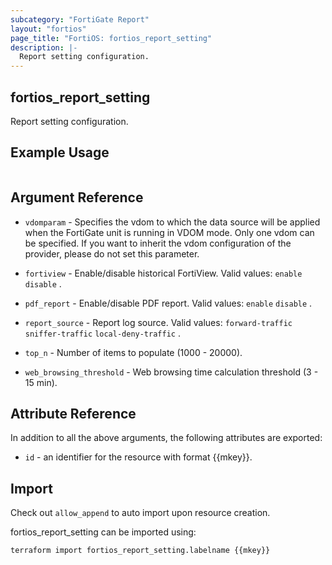 ```yaml
---
subcategory: "FortiGate Report"
layout: "fortios"
page_title: "FortiOS: fortios_report_setting"
description: |-
  Report setting configuration.
---
```


## fortios_report_setting
Report setting configuration.

## Example Usage

```hcl

```

## Argument Reference
* `vdomparam` - Specifies the vdom to which the data source will be applied when the FortiGate unit is running in VDOM mode. Only one vdom can be specified. If you want to inherit the vdom configuration of the provider, please do not set this parameter.

* `fortiview` - Enable/disable historical FortiView. Valid values: `enable` `disable` .
* `pdf_report` - Enable/disable PDF report. Valid values: `enable` `disable` .
* `report_source` - Report log source. Valid values: `forward-traffic` `sniffer-traffic` `local-deny-traffic` .
* `top_n` - Number of items to populate (1000 - 20000).
* `web_browsing_threshold` - Web browsing time calculation threshold (3 - 15 min).

## Attribute Reference

In addition to all the above arguments, the following attributes are exported:
* `id` - an identifier for the resource with format {{mkey}}.

## Import

Check out `allow_append` to auto import upon resource creation.

fortios_report_setting can be imported using:
```sh
terraform import fortios_report_setting.labelname {{mkey}}
```
